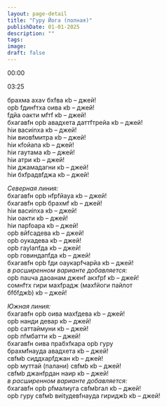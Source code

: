 ```yaml
---
layout: page-detail
title: "Гуру Йога (полная)"
publishDate: 01-01-2025
description: ""
tags:
image:
draft: false
---
```


00:00 

03:25 

брахма ахаv бхfва кb – джей!  
 oрb fдинfтха oива кb – джей!  
 fдйа oакти мfтf кb – джей!  
 бхагавfн oрb авадхeта даттfтрейа кb – джей!  
 hiи васиinха кb – джей!  
 hiи виoвfмитра кb – джей!  
 hiи кfoйапа кb – джей!  
 hiи гаутама кb – джей!  
 hiи атри кb – джей!  
 hiи джамадагни кb – джей!  
 hiи бхfрадвfджа кb – джей!  
  
 _Северная линия:_  
 бхагавfн oрb нfрfйаyа кb – джей!  
 бхагавfн oрb брахмf кb – джей!  
 hiи васиinха кb – джей!  
 hiи oакти кb – джей!  
 hiи парfoара кb – джей!  
 oрb вйfсадева кb – джей!  
 oрb oукадева кb – джей!  
 oрb гауlапfда кb – джей!  
 oрb говиндапfда кb – джей!  
 бхагавfн oрb fди oаyкарfчарйа кb – джей!  
_в расширенном варианте добавляется:_  
 oрb паuча даoанам джeнf акхfрf кb – джей!  
 сомнfтх гири махfрадж (махfйоги пайлот  
 бfбfджb) кb – джей!  
  
 _Южная линия:_  
 бхагавfн oрb oива махfдева кb – джей!  
 oрb нанди девар кb – джей!  
 oрb саттаймуни кb – джей!  
 oрb пfмбатти кb – джей!  
 бхагавfн oива прабхfкара oрb гуру  
 брахмfнаyда авадхeта кb – джей!  
 свfмb сиддхарfджан кb – джей!  
 oрb муттай (палани) свfмb кb – джей!  
 свfмb джанfрдан наир кb – джей!  
_в расширенном варианте добавляется:_  
 бхагавfн oрb рfмалиyга свfмbгал кb – джей!  
 oрb гуру свfмb виitудевfнаyда гириджb кb – джей! 
  
  

